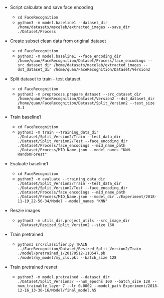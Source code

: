 * Script calculate and save face encoding
	* ``cd FaceRecognition``
	* ``python3 -m model.baseline1 --dataset_dir /home/datasets/msceleb/extracted_images --save_dir ./Dataset/Process``
* Create subset clean data from original dataset
	* ``cd FaceRecognition``
	* ``python3 -m model.baseline1 --face_encoding_dir /home/quan/FaceRecognition/Dataset/Process/face_encodings --src_dataset_dir /home/datasets/msceleb/extracted_images --dst_dataset_dir /home/quan/FaceRecognition/Dataset/Version2``
	
* Split dataset to train - test dataset
	* ``cd FaceRecognition``
	* ``python3 -m preprocess.prepare_dataset --src_dataset_dir /home/quan/FaceRecognition/Dataset/Version2 --dst_dataset_dir /home/quan/FaceRecognition/Dataset/Split_Version2 --test_size 0.1``
	
* Train baseline1
	* ``cd FaceRecognition``
	* ``python3 -m train --training_data_dir ./Dataset/Split_Version2/Train --test_data_dir ./Dataset/Split_Version2/Test --face_encoding_dir ./Dataset/Process/face_encodings --mid_name_path ./Dataset/Process/MID_Name.json --model_names "KNN-RandomForest"``
	
* Evaluate baseline1
	* ``cd FaceRecognition``
	* ``python3 -m evaluate --training_data_dir ./Dataset/Split_Version2/Train --test_data_dir ./Dataset/Split_Version2/Test --face_encoding_dir ./Dataset/Process/face_encodings --mid_name_path ./Dataset/Process/MID_Name.json --model_dir ./Experiment/2018-11-19_22-56-34/Model --model_names "KNN"``
	
* Reszie images
	* ``python3 -m utils_dir.project_utils --src_image_dir ./Dataset/Resized_Split_Version2 --size 160``
	
* Train pretrained
	* ``python3 src/classifier.py TRAIN ../FaceRecognition/Dataset/Resized_Split_Version2/Train ./model/pretrained_1/20170512-110547.pb ./model/my_model/my_cls.pkl --batch_size 128``

* Train pretrained resnet
	* ``python3 -m model.pretrained --dataset_dir ./Dataset/Split_Version3/ --num_epochs 100 --batch_size 128 --num_trainable_layer 7 --lr 0.0002 --model_path Experiment/2018-12-16_13-30-16/Model/final_model.h5``